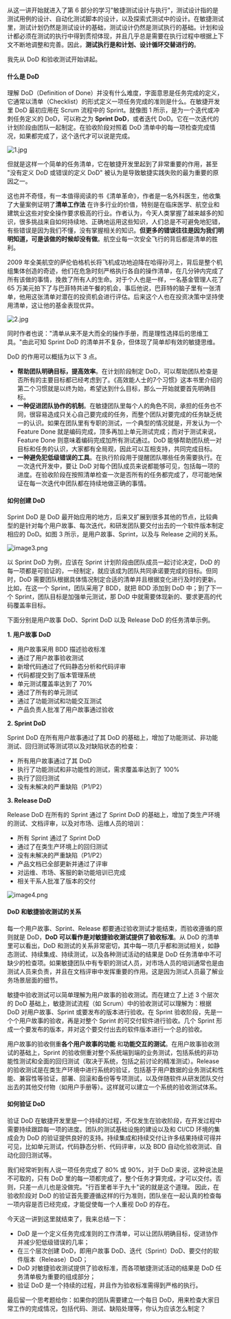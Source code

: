 从这一讲开始就进入了第 6 部分的学习"敏捷测试设计与执行"，测试设计指的是测试用例的设计、自动化测试脚本的设计，以及探索式测试中的设计。在敏捷测试里，测试计划仍然是测试设计的基础，测试设计仍然是测试执行的基础。计划和设计都必须在测试的执行中得到贯彻体现，并且几乎总是需要在执行过程中根据上下文不断地调整和完善。因此，**测试执行是和计划、设计循环交替进行的**。

我先从 DoD 和验收测试开始讲起。

#### 什么是 DoD

理解 DoD（Definition of Done）并没有什么难度，字面意思是任务完成的定义，它通常以清单（Checklist）的形式定义一项任务完成的准则是什么。在敏捷开发里 DoD 最初应用在 Scrum 流程中的 Sprint。就像图 1 所示，是为一个迭代或冲刺任务定义的 DoD，可以称之为 **Sprint DoD**，或者迭代 DoD。它在一次迭代的计划阶段由团队一起制定。在验收阶段对照着 DoD 清单中的每一项检查完成情况，如果都完成了，这个迭代才可以说是完成。

![1.jpg](https://s0.lgstatic.com/i/image/M00/08/58/Ciqc1F66g0KACwN4AADgF9GacQA665.jpg)

但就是这样一个简单的任务清单，它在敏捷开发里起到了非常重要的作用，甚至 "没有定义 DoD 或错误的定义 DoD" 被认为是导致敏捷实践失败的最为重要的原因之一。

这也并不奇怪，有一本值得阅读的书《清单革命》，作者是一名外科医生，他收集了大量案例证明了**清单工作法** 在许多行业的价值，特别是在临床医学、航空业和建筑业这些对安全操作要求极高的行业。作者认为，今天人类掌握了越来越多的知识，很多挑战来自如何持续地、正确地运用这些知识，人们总是不可避免地犯错，有些错误是因为我们不懂，没有掌握相关的知识。**但更多的错误往往是因为我们明明知道，可是该做的时候却没有做**。航空业每一次安全飞行的背后都是清单的胜利。

2009 年全美航空的萨伦伯格机长将飞机成功地迫降在哈得孙河上，背后是整个机组集体创造的奇迹，他们在危急时刻严格执行各自的操作清单，在几分钟内完成了所有该做的事情，挽救了所有人的生命。对于个人也是一样，一名基金管理人花了 65 万美元拍下了与巴菲特共进午餐的机会，事后他说，巴菲特的脑子里有一张清单，他用这张清单对潜在的投资机会进行评估。后来这个人也在投资决策中坚持使用清单，这让他的基金表现优异。

![2.jpg](https://s0.lgstatic.com/i/image/M00/08/58/CgqCHl66g2eASs6LAAA2smEbRbE105.jpg)

同时作者也说："清单从来不是大而全的操作手册，而是理性选择后的思维工具。"由此可知 Sprint DoD 的清单并不复杂，但体现了简单却有效的敏捷思维。

DoD 的作用可以概括为以下 3 点。

* **帮助团队明确目标，提高效率**。在计划阶段制定 DoD，可以帮助团队检查是否所有的主要目标都已经考虑到了。《高效能人士的7个习惯》这本书里介绍的第二个习惯就是以终为始，希望达到什么目标，那么一开始就要首先明确目标。
* **一种促进团队协作的机制**。在敏捷团队里每个人的角色不同，承担的任务也不同，很容易造成只关心自己要完成的任务，而整个团队对要完成的任务缺乏统一的认识。如果在团队里有专职的测试，一个典型的情况就是，开发认为一个 Feature Done 就是编码完成，顶多再加上单元测试完成；而对于测试来说，Feature Done 则意味着编码完成加所有测试通过。DoD 能够帮助团队统一对目标和任务的认识，大家都有全局观，因此可以互相支持，共同完成目标。
* **一种避免犯低级错误的工具**。在执行阶段用于提醒团队哪些任务需要执行。在一次迭代开发中，要让 DoD 对每个团队成员来说都能够可见，包括每一项的进度。在验收阶段在按照清单检查一次是否所有的任务都完成了，尽可能地保证在每一次迭代中团队都在持续地做正确的事情。

#### 如何创建 DoD

Sprint DoD 是 DoD 最开始应用的地方，后来又扩展到很多其他的节点，比较典型的是针对每个用户故事、每次迭代，和研发团队要交付出去的一个软件版本制定相应的 DoD。如图 3 所示，是用户故事、Sprint，以及与 Release 之间的关系。

![image3.png](https://s0.lgstatic.com/i/image/M00/0A/69/CgqCHl6-C5yAM2OBAABtiLFxbDI629.png)

以 Sprint DoD 为例，应该在 Sprint 计划阶段由团队成员一起讨论决定，DoD 的每一项都是可验证的，一经制定，就应该成为团队共同承诺要完成的目标。但同时，DoD 需要团队根据具体情况制定合适的清单并且根据变化进行及时的更新。比如，在这一个 Sprint，团队采用了 BDD，就把 BDD 添加到 DoD 中；到了下一个 Sprint，团队目标是加强单元测试，那 DoD 中就需要体现新的、要求更高的代码覆盖率目标。

下面分别是用户故事 DoD、Sprint DoD 以及 Release DoD 的任务清单示例。

**1. 用户故事 DoD**

* 用户故事采用 BDD 描述验收标准
* 通过了用户故事验收测试
* 新增代码通过了代码静态分析和代码评审
* 代码都提交到了版本管理系统
* 单元测试覆盖率达到了 70%
* 通过了所有的单元测试
* 通过了功能测试和功能交互测试
* 产品负责人批准了用户故事通过验收

**2. Sprint DoD**

Sprint DoD 在所有用户故事通过了其 DoD 的基础上，增加了功能测试、非功能测试、回归测试等测试项以及对缺陷状态的检查：

* 所有用户故事通过了其 DoD
* 执行了功能测试和非功能性的测试，需求覆盖率达到了 100%
* 执行了回归测试
* 没有未解决的严重缺陷（P1/P2）

**3. Release DoD**

Release DoD 在所有的 Sprint 通过了 Sprint DoD 的基础上，增加了类生产环境的测试、文档评审，以及对市场、运维人员的培训：

* 所有 Sprint 通过了 Sprint DoD
* 通过了在类生产环境上的回归测试
* 没有未解决的严重缺陷（P1/P2）
* 产品文档已全部更新并通过了评审
* 对运维、市场、客服的新功能培训已完成
* 相关干系人批准了版本的交付

![image4.png](https://s0.lgstatic.com/i/image/M00/0A/69/CgqCHl6-C7CAEEl4AAD9t9XtpEo149.png)

#### DoD 和敏捷验收测试的关系

每一个用户故事、Sprint、Release 都要通过验收测试才能结束，而验收遵循的原则就是 DoD，**DoD 可以看作是对敏捷验收测试提供了验收标准**。从 DoD 的清单里可以看出，DoD 和测试的关系非常密切，其中每一项几乎都和测试相关，如静态测试、持续集成、持续测试，以及各种测试活动的结果是 DoD 任务清单中不可缺少的检查项。如果敏捷团队中有专职的测试人员，对市场人员的培训通常也是由测试人员来负责，并且在文档评审中发挥重要的作用。这是因为测试人员最了解业务场景层面的细节。

敏捷中验收测试可以简单理解为用户故事的验收测试。而在建立了上述 3 个层次的 DoD 基础上，敏捷测试流程（如 Scrum）中的验收测试可以理解为：根据 DoD 对用户故事、Sprint 或要发布的版本进行验收。在 Sprint 验收阶段，先是一个个用户故事的验收，再是对整个 Sprint 的可交付软件进行验收。几个 Sprint 形成一个要发布的版本，并对这个要交付出去的软件版本进行一个总的验收。

用户故事的验收侧重**各个用户故事的功能** 和**功能交互的测试**。在用户故事验收测试的基础上，Sprint 的验收侧重对整个系统端到端的业务测试，包括系统的非功能性测试和全面的回归测试（取决于系统，包括之前讨论的精准测试）。Release 的验收测试是在类生产环境中进行系统的验证，包括基于用户数据的业务测试和性能、兼容性等验证，部署、回滚和备份等专项测试，以及伴随软件从研发团队交付出去的其他交付物（如用户手册等）。这样就可以建立一个系统的验收测试体系。

#### 如何验证 DoD

验证 DoD 在敏捷开发里是一个持续的过程，不仅发生在验收阶段，在开发过程中需要持续跟踪每一项的进度。团队的测试基础设施的建设以及和 CI/CD 环境的集成会为 DoD 的验证提供良好的支持。持续集成和持续交付让许多结果持续可得并可见，比如单元测试，代码静态分析、代码评审，以及 BDD 自动化验收测试、自动化回归测试等。

我们经常听到有人说一项任务完成了 80% 或 90%，对于 DoD 来说，这种说法是不可取的，只有 DoD 里的每一项都完成了，整个任务才算完成，才可以交付。否则，只差一点儿也是没做完。"行百里者半于九十"说的就是这个道理。 因此，在验收阶段对 DoD 的验证首先要遵循这样的行为准则，团队坐在一起认真的检查每一项内容是否已经完成，才能促使每一个人重视 DoD 的存在。

今天这一讲到这里就结束了，我来总结一下：

* DoD 是一个定义任务完成准则的工作清单，可以让团队明确目标，促进协作并减少犯低级错误的几率；
* 在三个层次创建 DoD，即用户故事 DoD、迭代（Sprint）DoD、要交付的软件版本（Release）DoD；
* DoD 对敏捷验收测试提供了验收标准，而各项敏捷测试活动的结果是 DoD 任务清单极为重要的组成部分；
* 验证 DoD 是一个持续的过程，并且作为验收标准需得到严格的执行。

最后留一个思考题给你：如果你的团队需要建立一个每日 DoD，用来检查大家日常工作的完成情况，包括代码、测试、缺陷处理等，你认为应该怎么制定？
